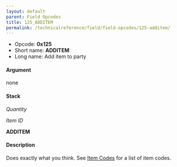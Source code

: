 ```yaml
---
layout: default
parent: Field Opcodes
title: 125_ADDITEM
permalink: /technicalreference/field/field-opcodes/125-additem/
---
```


-   Opcode: **0x125**
-   Short name: **ADDITEM**
-   Long name: Add item to party

#### Argument

none

#### Stack

  
*Quantity*

*Item ID*

**ADDITEM**

#### Description

Does exactly what you think. See [Item Codes](../../Lists/Item_list) for a list of item codes.
